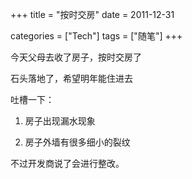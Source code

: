 +++
title = "按时交房"
date = 2011-12-31

categories = ["Tech"]
tags = ["随笔"]
+++

今天父母去收了房子，按时交房了

石头落地了，希望明年能住进去

吐槽一下：

1. 房子出现漏水现象

2. 房子外墙有很多细小的裂纹


不过开发商说了会进行整改。

